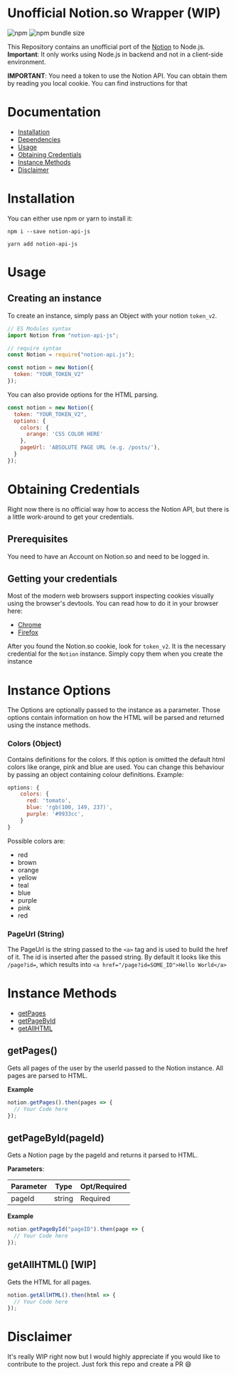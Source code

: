 # Unofficial Notion.so Wrapper (WIP)

![npm](https://img.shields.io/npm/v/notion-api-js.svg)
![npm bundle size](https://img.shields.io/bundlephobia/min/notion-api-js.svg)

This Repository contains an unofficial port of the [Notion](https://notion.so) to Node.js. **Important**: It only works using Node.js in backend and not in a client-side environment.

**IMPORTANT**: You need a token to use the Notion API. You can obtain them by reading you local cookie. You can find instructions for that

# Documentation

- [Installation](#Installation)
- [Dependencies](#Dependencies)
- [Usage](#Usage)
- [Obtaining Credentials](#Obtaining-Credentials)
- [Instance Methods](#Instance-Methods)
- [Disclaimer](#Disclaimer)

# Installation

You can either use npm or yarn to install it:

```
npm i --save notion-api-js
```

```
yarn add notion-api-js
```

# Usage

## Creating an instance

To create an instance, simply pass an Object with your notion `token_v2`.

```js
// ES Modules syntax
import Notion from "notion-api-js";

// require syntax
const Notion = require("notion-api.js");

const notion = new Notion({
  token: "YOUR_TOKEN_V2"
});
```

You can also provide options for the HTML parsing.

```js
const notion = new Notion({
  token: "YOUR_TOKEN_V2",
  options: {
    colors: {
      orange: 'CSS COLOR HERE'
    },
    pageUrl: 'ABSOLUTE PAGE URL (e.g. /posts/'),
  }
});
```

# Obtaining Credentials

Right now there is no official way how to access the Notion API, but there is a little work-around to get your credentials.

## Prerequisites

You need to have an Account on Notion.so and need to be logged in.

## Getting your credentials

Most of the modern web browsers support inspecting cookies visually using the browser's devtools.
You can read how to do it in your browser here:

- [Chrome](https://developers.google.com/web/tools/chrome-devtools/manage-data/cookies)
- [Firefox](https://developer.mozilla.org/en-US/docs/Tools/Storage_Inspector)

After you found the Notion.so cookie, look for `token_v2`. It is the necessary credential for the `Notion` instance. Simply copy them when you create the instance

# Instance Options

The Options are optionally passed to the instance as a parameter. Those options contain information on how the HTML will be parsed and returned using the instance methods.

### Colors (Object)

Contains definitions for the colors. If this option is omitted the default html colors like orange, pink and blue are used. You can change this behaviour by passing an object containing colour definitions. Example:

```js
options: {
    colors: {
      red: 'tomato',
      blue: 'rgb(100, 149, 237)',
      purple: '#9933cc',
    }
}
```

Possible colors are:

- red
- brown
- orange
- yellow
- teal
- blue
- purple
- pink
- red

### PageUrl (String)

The PageUrl is the string passed to the `<a>` tag and is used to build the href of it. The id is inserted after the passed string.
By default it looks like this `/page?id=`, which results into `<a href="/page?id=SOME_ID">Hello World</a>`

# Instance Methods

- [getPages](<#getPages()>)
- [getPageById](<#getPageById(pageId)>)
- [getAllHTML](<#getAllHTML()>)

## getPages()

Gets all pages of the user by the userId passed to the Notion instance. All pages are parsed to HTML.

**Example**

```js
notion.getPages().then(pages => {
  // Your Code here
});
```

## getPageById(pageId)

Gets a Notion page by the pageId and returns it parsed to HTML.

**Parameters**:

| **Parameter** | **Type** | **Opt/Required** |
| ------------- | -------- | ---------------- |
| pageId        | string   | Required         |

**Example**

```js
notion.getPageById("pageID").then(page => {
  // Your Code here
});
```

## getAllHTML() [WIP]

Gets the HTML for all pages.

```js
notion.getAllHTML().then(html => {
  // Your Code here
});
```

# Disclaimer

It's really WIP right now but I would highly appreciate if you would like to contribute to the project. Just fork this repo and create a PR 😄

